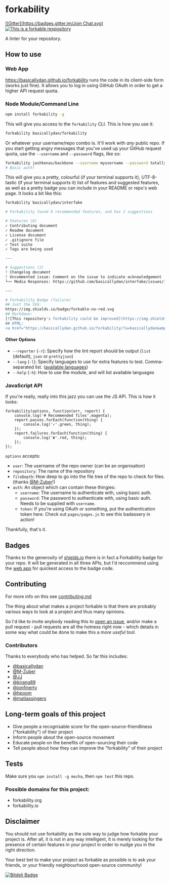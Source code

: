 forkability
===========
[![Gitter](https://badges.gitter.im/Join Chat.svg)](https://gitter.im/basicallydan/forkability?utm_source=badge&utm_medium=badge&utm_campaign=pr-badge&utm_content=badge) [![This is a forkable respository](https://img.shields.io/badge/forkable-yes-brightgreen.svg)](https://basicallydan.github.io/forkability/?u=basicallydan&r=forkability)

A linter for your repository.

## How to use

### Web App

https://basicallydan.github.io/forkability runs the code in its client-side form (works just fine). It allows you to log in using GitHub OAuth in order to get a higher API request quota.

### Node Module/Command Line

```bash
npm install forkability -g
```

This will give you access to the `forkability` CLI. This is how you use it:

```bash
forkability basicallydan/forkability
```

Or whatever your username/repo combo is. It'll work with *any* public repo. If you start getting angry messages that you've used up your GitHub request quota, use the `--username` and `--password` flags, like so:

```bash
forkability jashkenas/backbone --username myusername --password totallynotmypasswordloldonttryitplz
# Basic auth!
```

This will give you a pretty, colourful (if your terminal supports it), UTF-8-tastic (if your terminal supports it) list of features and suggested features, as well as a pretty badge you can include in your README or repo's web page. It looks a bit like this:


```bash
forkability basicallydan/interfake

# Forkability found 6 recommended features, and has 2 suggestions

# Features (6)
✓ Contributing document
✓ Readme document
✓ License document
✓ .gitignore file
✓ Test suite
✓ Tags are being used

---

# Suggestions (2)
! Changelog document
! Uncommented issue: Comment on the issue to indicate acknowledgement
└── Media Responses: https://github.com/basicallydan/interfake/issues/19

---

# Forkability Badge (failure)
## Just the SVG: 
https://img.shields.io/badge/forkable-no-red.svg
## Markdown: 
[![This repository's forkability could be improved](https://img.shields.io/badge/forkable-no-red.svg)](https://basicallydan.github.io/forkability/?u=basicallydan&r=interfake)
## HTML: 
<a href="https://basicallydan.github.io/forkability/?u=basicallydan&amp;r=interfake"><img alt="This repository's forkability could be improved" src="https://img.shields.io/badge/forkable-no-red.svg"></a>
```

#### Other Options

* `--reporter` (`-r`): Specify how the lint report should be output (`list` (default), `json` or `prettyjson`)
* `--lang` (`-l`): Specify languages to use for extra features to test. Comma-separated list. ([available languages](https://github.com/basicallydan/forkability/tree/master/lib/langs))
* `--help` (`-h`): How to use the module, and will list available languages

### JavaScript API

If you're really, really into this jazz you can use the JS API. This is how it looks:

```
forkability(options, function(err, report) {
	console.log('# Recommended files'.magenta);
	report.passes.forEach(function(thing) {
		console.log('✓'.green, thing);
	});
	report.failures.forEach(function(thing) {
		console.log('✘'.red, thing);
	});
});
```

`options` accepts:

* `user`: The username of the repo owner (can be an organisation)
* `repository`: The name of the repository
* `fileDepth`: How deep to go into the file tree of the repo to check for files. (thanks [@M-Zuber](https://github.com/M-Zuber)!)
* `auth`: An object which can contain these thingies:
	* `username`: The username to authenticate with, using basic auth.
	* `password`: The password to authenticate with, using basic auth. Needs to be supplied with `username`.
	* `token`: If you're using OAuth or something, put the authentication token here. Check out `pages/pages.js` to see this badassery in action!

Thankfully, that's it.

## Badges

Thanks to the generosity of [shields.io](https://shields.io) there is in fact a Forkability badge for your repo. It will be generated in all three APIs, but I'd reccommend using the [web app](https://basicallydan.github.io/forkability) for quickest access to the badge code.

## Contributing

For more info on this see [contributing.md](https://github.com/basicallydan/forkability/blob/master/contributing.md)

The thing about what makes a project forkable is that there are probably various ways to look at a project and thus many opinions.

So I'd like to invite anybody reading this to [open an issue](https://github.com/basicallydan/forkability/issues), and/or make a pull request - pull requests are all the hotness right now - which details in some way what could be done to make this a *more useful tool*.

### Contributors

Thanks to everybody who has helped. So far this includes:

* [@basicallydan](https://github.com/basicallydan)
* [@M-Zuber](https://github.com/M-Zuber)
* [@JJ](https://github.com/JJ)
* [@kirang89](https://github.com/kirang89)
* [@jonfinerty](https://github.com/jonfinerty)
* [@hpoom](https://github.com/hpoom)
* [@matiassingers](https://github.com/matiassingers)

## Long-term goals of this project

* Give people a recognisable score for the open-source-friendliness ("forkability") of their project
* Inform people about the open-source movement
* Educate people on the benefits of open-sourcing their code
* Tell people about how they can improve the "forkability" of their project

## Tests

Make sure you `npm install -g mocha`, then `npm test` this repo.

### Possible domains for this project:

* forkability.org
* forkability.io

## Disclaimer

You should not use forkability as the sole way to judge how forkable your project is. After all, it is not in any way intelligent, it is merely looking for the presence of certain features in your project in order to nudge you in the right direction.

Your best bet to make your project as forkable as possible is to ask your friends, or your friendly neighbourhood open-source community!

[![Bitdeli Badge](https://d2weczhvl823v0.cloudfront.net/basicallydan/forkability/trend.png)](https://bitdeli.com/free "Bitdeli Badge")

